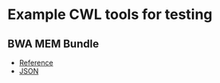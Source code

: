# Example CWL tools for testing

## BWA MEM Bundle

- [Reference](https://igor.sbgenomics.com/public/apps#admin/sbg-public-data/bwa-mem-bundle-0-7-17/)
- [JSON](https://igor.sbgenomics.com/raw/admin/sbg-public-data/bwa-mem-bundle-0-7-17/36)

